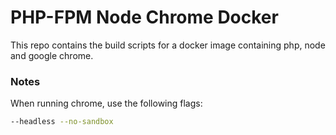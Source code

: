 # PHP-FPM Node Chrome Docker

This repo contains the build scripts for a docker image containing php, node and google chrome.

### Notes

When running chrome, use the following flags:
```bash
--headless --no-sandbox
```
